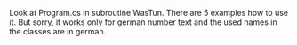 Look at Program.cs in subroutine WasTun. 
There are 5 examples how to use it.
But sorry, it works only for german number text and the used names in the classes are in german.
